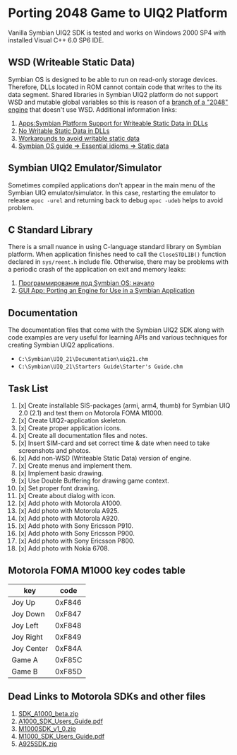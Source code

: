 Porting 2048 Game to UIQ2 Platform
==================================

Vanilla Symbian UIQ2 SDK is tested and works on Windows 2000 SP4 with installed Visual C++ 6.0 SP6 IDE.

## WSD (Writeable Static Data)

Symbian OS is designed to be able to run on read-only storage devices. Therefore, DLLs located in ROM cannot contain code that writes to the its data segment. Shared libraries in Symbian UIQ2 platform do not support WSD and mutable global variables so this is reason of a [branch of a "2048" engine](../src/wsd/) that doesn't use WSD. Additional information links:

1. [Apps:Symbian Platform Support for Writeable Static Data in DLLs](https://www.akawolf.org/wiki/index.php/Apps:Symbian_Platform_Support_for_Writeable_Static_Data_in_DLLs)
2. [No Writable Static Data in DLLs](https://www.25yearsofprogramming.com/c/no-writable-static-data-in-dlls.html)
3. [Workarounds to avoid writable static data](https://www.25yearsofprogramming.com/developer/workarounds-to-avoid-writable-static-data.html)
4. [Symbian OS guide => Essential idioms => Static data](https://docs.huihoo.com/symbian/s60-3rd-edition-cpp-developers-library-v1.1/GUID-35228542-8C95-4849-A73F-2B4F082F0C44/html/SDL_93/doc_source/guide/EssentialIdioms/StaticData.html)

## Symbian UIQ2 Emulator/Simulator

Sometimes compiled applications don't appear in the main menu of the Symbian UIQ emulator/simulator. In this case, restarting the emulator to release `epoc -urel` and returning back to debug `epoc -udeb` helps to avoid problem.

## C Standard Library

There is a small nuance in using C-language standard library on Symbian platform. When application finishes need to call the `CloseSTDLIB()` function declared in `sys/reent.h` include file. Otherwise, there may be problems with a periodic crash of the application on exit and memory leaks:

1. [Программирование под Symbian OS: начало](https://rsdn.org/article/pda/symbian.xml)
2. [GUI App: Porting an Engine for Use in a Symbian Application](https://docs.huihoo.com/symbian/nokia-symbian3-developers-library-v0.8/GUID-BB39DE14-B314-59CB-A8EC-BBD2A5C1BCD9.html)

## Documentation

The documentation files that come with the Symbian UIQ2 SDK along with code examples are very useful for learning APIs and various techniques for creating Symbian UIQ2 applications.

* `C:\Symbian\UIQ_21\Documentation\uiq21.chm`
* `C:\Symbian\UIQ_21\Starters Guide\Starter's Guide.chm`

## Task List

1. [x] Create installable SIS-packages (armi, arm4, thumb) for Symbian UIQ 2.0 (2.1) and test them on Motorola FOMA M1000.
2. [x] Create UIQ2-application skeleton.
3. [x] Create proper application icons.
4. [x] Create all documentation files and notes.
5. [x] Insert SIM-card and set correct time & date when need to take screenshots and photos.
6. [x] Add non-WSD (Writeable Static Data) version of engine.
7. [x] Create menus and implement them.
8. [x] Implement basic drawing.
9. [x] Use Double Buffering for drawing game context.
10. [x] Set proper font drawing.
11. [x] Create about dialog with icon.
12. [x] Add photo with Motorola A1000.
13. [x] Add photo with Motorola A925.
14. [x] Add photo with Motorola A920.
15. [x] Add photo with Sony Ericsson P910.
16. [x] Add photo with Sony Ericsson P900.
17. [x] Add photo with Sony Ericsson P800.
18. [x] Add photo with Nokia 6708.

## Motorola FOMA M1000 key codes table

| key        | code   |
|------------|--------|
| Joy Up     | 0xF846 |
| Joy Down   | 0xF847 |
| Joy Left   | 0xF848 |
| Joy Right  | 0xF849 |
| Joy Center | 0xF84A |
| Game A     | 0xF85C |
| Game B     | 0xF85D |

## Dead Links to Motorola SDKs and other files

1. [SDK_A1000_beta.zip](http://www.motocoder.com/motorola/download.jsp?FILENAME=downloads/files/SDK_A1000_beta.zip)
2. [A1000_SDK_Users_Guide.pdf](http://www.motocoder.com/motorola/download.jsp?FILENAME=downloads/pdf/A1000_SDK_Users_Guide.pdf)
3. [M1000SDK_v1_0.zip](http://www.motocoder.com/motorola/download.jsp?FILENAME=downloads/files/M1000SDK_v1_0.zip)
4. [M1000_SDK_Users_Guide.pdf](http://www.motocoder.com/motorola/download.jsp?FILENAME=downloads/pdf/M1000_SDK_Users_Guide.pdf)
5. [A925SDK.zip](http://www.motocoder.com/motorola/download.jsp?FILENAME=downloads/files/A925SDK.zip)
